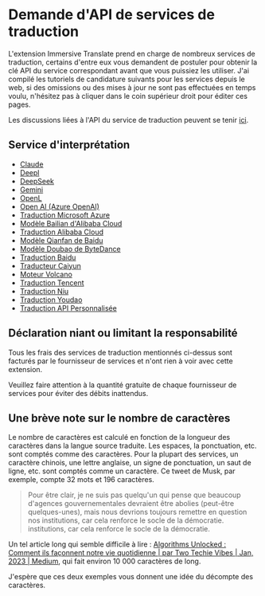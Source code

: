# Demande d'API de services de traduction

L'extension Immersive Translate prend en charge de nombreux services de traduction, certains d'entre eux vous demandent de postuler pour obtenir la clé API du service correspondant avant que vous puissiez les utiliser. J'ai compilé les tutoriels de candidature suivants pour les services depuis le web, si des omissions ou des mises à jour ne sont pas effectuées en temps voulu, n'hésitez pas à cliquer dans le coin supérieur droit pour éditer ces pages.

Les discussions liées à l'API du service de traduction peuvent se tenir [ici](https://github.com/immersive-translate/immersive-translate/issues/137).

## Service d'interprétation

- [Claude](./services/claude.md)
- [Deepl](./services/deepL.md)
- [DeepSeek](./services/deepseek.md)
- [Gemini](./services/gemini.md)
- [OpenL](./services/openL.md)
- [Open AI (Azure OpenAI)](./services/openai.md)
- [Traduction Microsoft Azure](./services/azure.md)
- [Modèle Bailian d'Alibaba Cloud](./services/aliyun-bailian.md)
- [Traduction Alibaba Cloud](./services/aliyun.md)
- [Modèle Qianfan de Baidu](./services/baidu-qianfan.md)
- [Modèle Doubao de ByteDance](./services/doubao.md)
- [Traduction Baidu](./services/baidu.md)
- [Traducteur Caiyun](./services/caiyun.md)
- [Moteur Volcano](./services/volcano.md)
- [Traduction Tencent](./services/tencent.md)
- [Traduction Niu](./services/niu.md)
- [Traduction Youdao](./services/youdao.md)
- [Traduction API Personnalisée](./services/custom.md)

## Déclaration niant ou limitant la responsabilité

Tous les frais des services de traduction mentionnés ci-dessus sont facturés par le fournisseur de services et n'ont rien à voir avec cette extension.

Veuillez faire attention à la quantité gratuite de chaque fournisseur de services pour éviter des débits inattendus.

## Une brève note sur le nombre de caractères

Le nombre de caractères est calculé en fonction de la longueur des caractères dans la langue source traduite. Les espaces, la ponctuation, etc. sont comptés comme des caractères. Pour la plupart des services, un caractère chinois, une lettre anglaise, un signe de ponctuation, un saut de ligne, etc. sont comptés comme un caractère. Ce tweet de Musk, par exemple, compte 32 mots et 196 caractères.

> Pour être clair, je ne suis pas quelqu'un qui pense que beaucoup d'agences gouvernementales devraient être abolies (peut-être quelques-unes), mais nous devrions toujours remettre en question nos institutions, car cela renforce le socle de la démocratie. institutions, car cela renforce le socle de la démocratie.

Un tel article long qui semble difficile à lire : [Algorithms Unlocked : Comment ils façonnent notre vie quotidienne | par Two Techie Vibes | Jan, 2023 | Medium](https://twotechievibes.medium.com/algorithms-unlocked-how-they're-shaping-our-everyday-lives-6261fa1dbad), qui fait environ 10 000 caractères de long.

J'espère que ces deux exemples vous donnent une idée du décompte des caractères.
